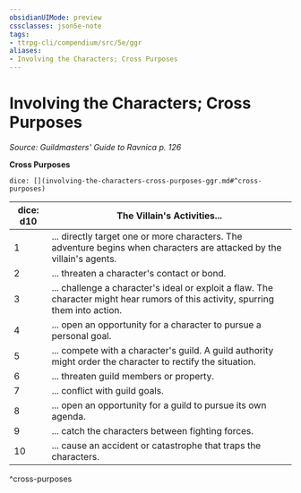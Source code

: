 ```yaml
---
obsidianUIMode: preview
cssclasses: json5e-note
tags:
- ttrpg-cli/compendium/src/5e/ggr
aliases:
- Involving the Characters; Cross Purposes
---
```

# Involving the Characters; Cross Purposes
*Source: Guildmasters' Guide to Ravnica p. 126* 

**Cross Purposes**

`dice: [](involving-the-characters-cross-purposes-ggr.md#^cross-purposes)`

| dice: d10 | The Villain's Activities... |
|-----------|-----------------------------|
| 1 | ... directly target one or more characters. The adventure begins when characters are attacked by the villain's agents. |
| 2 | ... threaten a character's contact or bond. |
| 3 | ... challenge a character's ideal or exploit a flaw. The character might hear rumors of this activity, spurring them into action. |
| 4 | ... open an opportunity for a character to pursue a personal goal. |
| 5 | ... compete with a character's guild. A guild authority might order the character to rectify the situation. |
| 6 | ... threaten guild members or property. |
| 7 | ... conflict with guild goals. |
| 8 | ... open an opportunity for a guild to pursue its own agenda. |
| 9 | ... catch the characters between fighting forces. |
| 10 | ... cause an accident or catastrophe that traps the characters. |
^cross-purposes